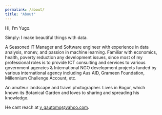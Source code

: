 ```yaml
---
permalink: /about/
title: "About"
---
```


Hi, I’m Yugo.

Simply: I make beautiful things with data.

A Seasoned IT Manager and Software engineer with experience in data analysis, monev, and passion in machine learning. Familiar with economics, health, poverty reduction any development issues, since most of my professional roles is to provide ICT consulting and services to various government agencies & International NGO development projects funded by various international agency including Aus AID, Grameen Foundation, Millennium Challenge Account, etc.

An amateur landscape and travel photographer. Lives in Bogor, which known its Botanical Garden and loves to sharing and spreading his knowledge.

He cant reach at y_gautomo@yahoo.com.